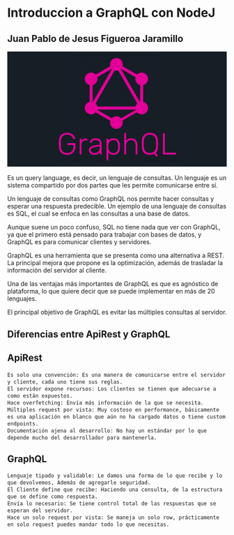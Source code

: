 # Introduccion a GraphQL con NodeJ

## Juan Pablo de Jesus Figueroa Jaramillo

![Screen 5](/img/GQL.png)

Es un query language, es decir, un lenguaje de consultas. Un lenguaje es un sistema compartido por dos partes que les permite comunicarse entre sí.

Un lenguaje de consultas como GraphQL nos permite hacer consultas y esperar una respuesta predecible. Un ejemplo de una lenguaje de consultas es SQL, el cual se enfoca en las consultas a una base de datos.

Aunque suene un poco confuso, SQL no tiene nada que ver con GraphQL, ya que el primero está pensado para trabajar con bases de datos, y GraphQL es para comunicar clientes y servidores.

GraphQL es una herramienta que se presenta como una alternativa a REST. La principal mejora que propone es la optimización, además de trasladar la información del servidor al cliente.

Una de las ventajas más importantes de GraphQL es que es agnóstico de plataforma, lo que quiere decir que se puede implementar en más de 20 lenguajes.

El principal objetivo de GraphQL es evitar las múltiples consultas al servidor.

## Diferencias entre ApiRest y GraphQL

## ApiRest

    Es solo una convención: Es una manera de comunicarse entre el servidor y cliente, cada uno tiene sus reglas.
    El servidor expone recursos: Los clientes se tienen que adecuarse a como están expuestos.
    Hace overfetching: Envía más información de la que se necesita.
    Múltiples request por vista: Muy costoso en performance, básicamente es una aplicación en blanco que aún no ha cargado datos o tiene custom endpoints.
    Documentación ajena al desarrollo: No hay un estándar por lo que depende mucho del desarrollador para mantenerla.

## GraphQL

    Lenguaje tipado y validable: Le damos una forma de lo que recibe y lo que devolvemos, Además de agregarle seguridad.
    El Cliente define que recibe: Haciendo una consulta, de la estructura que se define como respuesta.
    Envía lo necesario: Se tiene control total de las respuestas que se esperan del servidor.
    Hace un solo request por vista: Se maneja un solo row, prácticamente en solo request puedes mandar todo lo que necesitas.